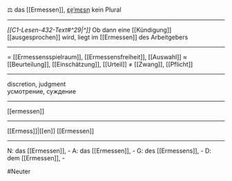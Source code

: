 ⚖️ das [[Ermessen]], [ɛɐ̯ˈmɛsn̩](https://youglish.com/pronounce/Ermessen/german)
kein Plural

---
*[[C1-Lesen-432-Text#^29|^]]* Ob dann eine [[Kündigung]] [[ausgesprochen]] wird, liegt im [[Ermessen]] des Arbeitgebers

---
= [[Ermessensspielraum]], [[Ermessensfreiheit]], [[Auswahl]]
≈ [[Beurteilung]], [[Einschätzung]], [[Urteil]]
≠ [[Zwang]], [[Pflicht]]

---
discretion, judgment  
усмотрение, суждение

---
[[ermessen]]

---
[[Ermess]]|[[en]]
[[Ermessen]]


---
N: das [[Ermessen]], -
A: das [[Ermessen]], -
G: des [[Ermessens]], -
D: dem [[Ermessen]], -

#Neuter 
